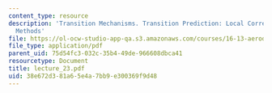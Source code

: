 ```yaml
---
content_type: resource
description: 'Transition Mechanisms. Transition Prediction: Local Correlations, Amplification
  Methods'
file: https://ol-ocw-studio-app-qa.s3.amazonaws.com/courses/16-13-aerodynamics-of-viscous-fluids-fall-2003/38e672d381a65e4a7bb9e300369f9d48_lecture_23.pdf
file_type: application/pdf
parent_uid: 75d54fc3-032c-35b4-49de-966608dbca41
resourcetype: Document
title: lecture_23.pdf
uid: 38e672d3-81a6-5e4a-7bb9-e300369f9d48
---
```

